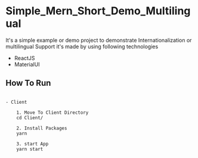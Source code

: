 # Simple_Mern_Short_Demo_Multilingual

It's a simple example or demo project to demonstrate Internationalization or multilingual Support
it's made by using following technologies

- ReactJS
- MaterialUI

## How To Run

```

- Client

    1. Move To Client Directory
    cd Client/

    2. Install Packages
    yarn

    3. start App
    yarn start
```
